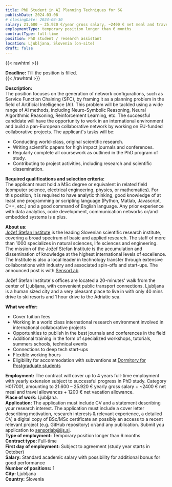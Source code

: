 ```yaml
---
title: PhD Student in AI Planning Techniques for 6G
publishDate: 2024-03-08
# closingDate: 2024-03-30
salary: 21.600 – 25.920 €/year gross salary, ~2400 € net meal and travel allowances, 1200 € net vacation allowance
employmentType: temporary position longer than 6 months
contractType: full-time
position: PhD student / research assistant
location: Ljubljana, Slovenia (on-site)
draft: false
---
```


{{< rawhtml >}}
<div class="alert alert-warning" role="alert">
  <strong>Deadline:</strong> Till the position is filled.
</div>
{{< /rawhtml >}}


**Description:**  
The position focuses on the generation of network configurations, such as Service Function Chaining (SFC), by framing it as a planning problem in the field of Artificial Intelligence (AI). This problem will be tackled using a wide range of AI methods, including Neuro-Symbolic Reasoning, Neural Algorithmic Reasoning, Reinforcement Learning, etc. The successful candidate will have the opportunity to work in an international environment and build a pan-European collaborative network by working on EU-funded collaborative projects. The applicant's tasks will be:

- Conducting world-class, original scientific research.
- Writing scientific papers for high impact journals and conferences.
- Regularly complete all coursework as outlined in the PhD program of study.
- Contributing to project activities, including research and scientific dissemination.


**Required qualifications and selection criteria:**  
The applicant must hold a MSc degree or equivalent in related field (computer science, electrical engineering, physics, or mathematics). For this position, it is required to have analytic thinking, good knowledge of at least one programming or scripting language (Python, Matlab, Javascript, C++, etc.) and a good command of English language. Any prior experience with data analytics, code development, communication networks or/and embedded systems is a plus.


**About us:**  
[Jožef Stefan Institute](https://ijs.si) is the leading Slovenian scientific research institute, covering a broad spectrum of basic and applied research. The staff of more than 1000 specializes in natural sciences, life sciences and engineering. The mission of the Jožef Stefan Institute is the accumulation and dissemination of knowledge at the highest international levels of excellence. The Institute is also a local leader in technology transfer through extensive collaborations with industry and associated spin-offs and start-ups. The announced post is with [SensorLab](https://sensorlab.ijs.si).

Jožef Stefan Institute's offices are located a 20-minutes' walk from the center of Ljubljana, with convenient public transport connections. Ljubljana is a human sized city and a very pleasant place to live in with only 40 mins drive to ski resorts and 1 hour drive to the Adriatic sea.


**What we offer:**
- Cover tuition fees
- Working in a world class international research environment involved in international collaborative projects
- Opportunities to publish in the best journals and conferences in the field
- Additional training in the form of specialized workshops, tutorials, summers schools, technical events
- Connections to deep tech start-ups
- Flexible working hours
- Eligibility for accommodation with subventions at [Dormitory for Postgraduate students](https://www.stud-dom-lj.si/en/how-to-get-the-bed/dormitory-for-postgraduate-students/)


**Employment:** The contract will cover up to 4 years full-time employment with yearly extension subject to successful progress in PhD study. Category H017001, amounting to 21.600 – 25.920 € yearly gross salary + ~2400 € net meal and travel allowances + 1200 € net vacation allowance.  
**Place of work:** Ljubljana.  
**Application:** The application must include CV and a statement describing your research interest.
The application must include a cover letter describing motivation, research interests & relevant experience, a detailed CV, a digital copy of BSc/MSc certificate an possibly an access to a recent relevant project (e.g. GitHub repository) or/and any publication. Submit you application to [sensorlab@ijs.si](mailto:sensorlab@ijs.si).  
**Type of employment:** Temporary position longer than 6 months  
**Contract type:** Full-time  
**First day of employment:** Subject to agreement (study year starts in October)  
**Salary:** Standard academic salary with possibility for additional bonus for good performance  
**Number of positions:** 1  
**City:** Ljubljana  
**Country:** Slovenia  